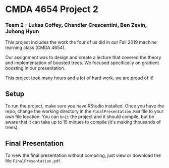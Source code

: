 # CMDA 4654 Project 2
### Team 2 - Lukas Coffey, Chandler Crescentini, Ben Zevin, Juhong Hyun
This project includes the work the four of us did in our Fall 2019 machine learning class (CMDA 4654).

Our assignment was to design and create a lecture that covered the theory and implementation of boosted trees. We focused specifically on gradient boosting in our presentation. 

This project took many hours and a lot of hard work, we are proud of it!

## Setup
To run the project, make sure you have RStudio installed. Once you have the repo, change the working directory in the `FinalPresentation.Rmd` file to your own file location. You can `knit` the project and it should compile, but be aware that it can take up to 15 minues to compile (it's making thousands of trees).

## Final Presentation
To view the final presentation without compiling, just view or download the file `FinalPresentation.pdf`.
